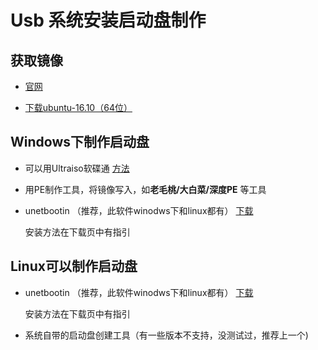 # Usb 系统安装启动盘制作

## 获取镜像

- [官网](http://cn.ubuntu.com/)

- [下载ubuntu-16.10（64位）](http://releases.ubuntu.com/16.10/ubuntu-16.10-desktop-amd64.iso)

## Windows下制作启动盘

- 可以用Ultraiso软碟通  [方法](http://www.cnblogs.com/blog4matto/p/5581914.html)

- 用PE制作工具，将镜像写入，如**老毛桃/大白菜/深度PE** 等工具

- unetbootin （推荐，此软件winodws下和linux都有） [下载](http://unetbootin.github.io/)

    安装方法在下载页中有指引

## Linux可以制作启动盘

- unetbootin （推荐，此软件winodws下和linux都有） [下载](http://unetbootin.github.io/)

    安装方法在下载页中有指引

- 系统自带的启动盘创建工具（有一些版本不支持，没测试过，推荐上一个)
